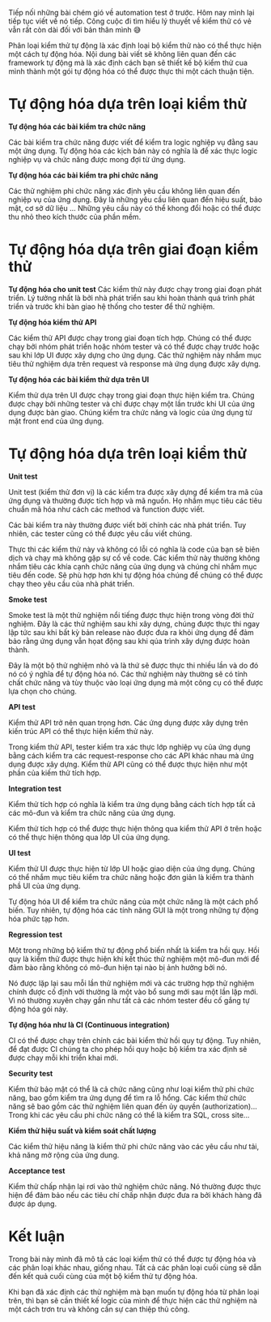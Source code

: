 Tiếp nối những bài chém gió về automation test ở trước. Hôm nay mình lại tiếp tục viết về nó tiếp. Công cuộc đi tìm hiểu lý thuyết về kiểm thử có vẻ vẫn rất còn dài đối với bản thân mình :sweat_smile: 

Phân loại kiểm thử tự động là xác định loại bộ kiểm thử nào có thể thực hiện một cách tự động hóa. Nội dung bài viết sẽ không liên quan đến các framework tự động mà là xác định cách bạn sẽ thiết kế bộ kiểm thử cua mình thành một gói tự động hóa có thể được thực thi một cách thuận tiện.
# Tự động hóa dựa trên loại kiểm thử
**Tự động hóa các bài kiểm tra chức năng**

Các bài kiểm tra chức năng được viết để kiểm tra logic nghiệp vụ đằng sau một ứng dụng. Tự động hóa các kịch bản này có nghĩa là để xác thực logic nghiệp vụ và chức năng được mong đợi từ ứng dụng.

**Tự động hóa các bài kiểm tra phi chức năng**

Các thử nghiệm phi chức năng xác định yêu cầu không liên quan đến nghiệp vụ của ứng dụng. Đây là những yêu cầu liên quan đến hiệu suất, bảo mật, cơ sở dữ liệu ... Những yêu cầu này có thể khong đổi hoặc có thể được thu nhỏ theo kích thước của phần mềm.
# Tự động hóa dựa trên giai đoạn kiểm thử
 **Tự động hóa cho unit test**
Các kiểm thử này được chạy trong giai đoạn phát triển. Lý tưởng nhất là bởi nhà phát triển sau khi hoàn thành quá trình phát triển và trước khi bàn giao hệ thống cho tester để thử nghiệm.

**Tự động hóa kiểm thử API**

Các kiểm thử API được chạy trong giai đoạn tích hợp. Chúng có thể được chạy bởi nhóm phát triển hoặc nhóm tester và có thể được chạy trước hoặc sau khi lớp UI được xây dựng cho ứng dụng. Các thử nghiệm này nhắm mục tiêu thử nghiệm dựa trên request và response mà ứng dụng được xây dựng.

**Tự động hóa các bài kiểm thử dựa trên UI**

Kiểm thử dựa trên UI được chạy trong giai đoạn thực hiện kiểm tra. Chúng được chạy bởi những tester và chỉ được chạy một lần trước khi UI của ứng dụng được bàn giao. Chúng kiểm tra chức năng và logic của ứng dụng từ mặt front end của ứng dụng.
# Tự động hóa dựa trên loại kiểm thử
**Unit test**

Unit test (kiểm thử đơn vị) là các kiểm tra được xây dựng để kiểm tra mã của ứng dụng và thường được tích hợp và mã nguồn. Họ nhắm mục tiêu các tiêu chuẩn mã hóa như cách các method và function được viết. 

Các bài kiểm tra này thường được viết bởi chính các nhà phát triển. Tuy nhiên, các tester cũng có thể được yêu cầu viết chúng.

Thực thi các kiểm thử này và không có lỗi có nghĩa là code của bạn sẽ biên dịch và chạy mà không gặp sự cố về code. Các kiểm thử này thường không nhắm tiêu các khía cạnh chức năng của ứng dụng và chúng chỉ nhắm mục tiêu đến code. Sẽ phù hợp hơn khi tự động hóa chúng để chúng có thể được chạy theo yêu cầu của nhà phát triển.

**Smoke test**

Smoke test là một thử nghiệm nổi tiếng được thực hiện trong vòng đời thử nghiệm. Đây là các thử nghiệm sau khi xây dựng, chúng được thực thi ngay lập tức sau khi bất kỳ bản release nào được đưa ra khỏi ứng dụng để đảm bảo rằng ứng dụng vẫn họat động sau khi qúa trình xây dựng được hoàn thành. 

Đây là một bộ thử nghiệm nhỏ và là thứ sẽ được thực thi nhiều lần và do đó nó có ý nghĩa để tự động hóa nó. Các thử nghiệm này thường sẽ có tính chất chức năng và tùy thuộc vào loại ứng dụng mà một công cụ có thể được lựa chọn cho chúng.

**API test**

Kiểm thử API trở nên quan trọng hơn. Các ứng dụng được xây dựng trên kiến trúc API có thể thực hiện kiểm thử này.

Trong kiểm thử API, tester kiểm tra xác thực lớp nghiệp vụ của ứng dụng bằng cách kiểm tra các request-response cho các API khác nhau mà ứng dụng được xây dựng. Kiểm thử API cũng có thể được thực hiện như một phần của kiếm thử tích hợp.

**Integration test**

Kiểm thử tích hợp có nghĩa là kiểm tra ứng dụng bằng cách tích hợp tất cả các mô-đun và kiểm tra chức năng của ứng dụng. 

Kiểm thử tích hợp có thể được thực hiện thông qua kiểm thử API ở trên hoặc có thể thực hiện thông qua lớp UI của ứng dụng.

**UI test**

Kiểm thử UI được thực hiện từ lớp UI hoặc giao diện của ứng dụng. Chúng có thể nhắm mục tiêu kiểm tra chức năng hoặc đơn giản là kiểm tra thành phầ UI của ứng dụng.

Tự động hóa UI để kiểm tra chức năng của một chức năng là một cách phổ biến. Tuy nhiên, tự động hóa các tính năng GUI là một trong những tự động hóa phức tạp hơn. 

**Regression test**

Một trong những bộ kiểm thử tự động phổ biến nhất là kiểm tra hồi quy.  Hồi quy là kiểm thử được thực hiện khi kết thúc thử nghiệm một mô-đun mới để đảm bào rằng không có mô-đun hiện tại nào bị ảnh hưởng bởi nó.

Nó được lặp lại sau mỗi lần thử nghiệm mới và các trường hợp thử nghiệm chính được cố định với thường là một vào bổ sung mới sau một lần lặp mới. Vì nó thường xuyên chạy gần như tất cả các nhóm tester đều cố gắng tự động hóa gói này.

**Tự động hóa như là CI (Continuous integration)**

CI có thể được chạy trên chính các bài kiểm thử hồi quy tự động. Tuy nhiên, để đạt được CI chúng ta cho phép hồi quy hoặc bộ kiểm tra xác định sẽ được chạy mỗi khi triển khai mới.

**Security test**

Kiểm thử bảo mật có thể là cả chức năng cũng như loại kiểm thử phi chức năng, bao gồm kiểm tra ứng dụng để tìm ra lỗ hổng. Các kiểm thử chức năng sẽ bao gồm các thử nghiệm liên quan đến ủy quyền (authorization)... Trong khi các yêu cầu phi chức năng có thể là kiểm tra SQL, cross site...

**Kiểm thử hiệu suất và kiểm soát chất lượng**

Các kiểm thử hiệu năng là kiểm thử phi chức năng vào các yêu cầu như tải, khả năng mở rộng của ứng dung.

**Acceptance test**

Kiểm thử chấp nhận lại rơi vào thử nghiệm chức năng. Nó thường được thực hiện để đảm bảo nếu các tiêu chí chấp nhận được đưa ra bởi khách hàng đã được áp dụng. 

# Kết luận
Trong bài này mình đã mô tả các loại kiểm thử có thể được tự động hóa và các phân loại khác nhau, giống nhau. Tất cả các phân loại cuối cùng sẽ dẫn đến kết quả cuối cùng của một bộ kiểm thử tự động hóa.

Khi bạn đã xác định các thử nghiệm mà bạn muốn tự động hóa từ phân loại trên, thì bạn sẽ cần thiết kế logic của mình để thực hiện các thử nghiệm nà một cách trơn tru và không cần sự can thiệp thủ công.